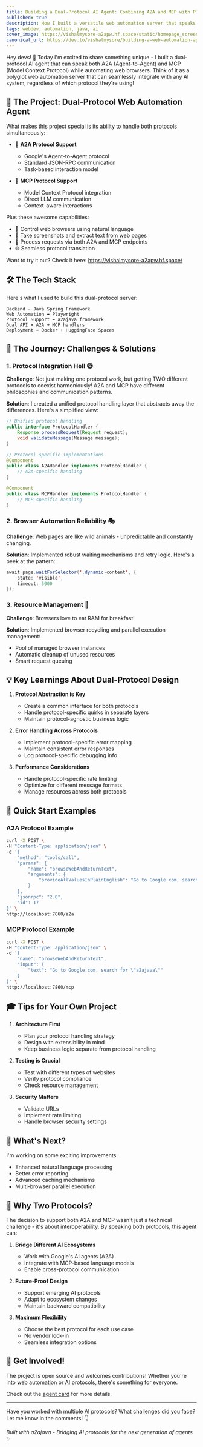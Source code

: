 ```yaml
---
title: Building a Dual-Protocol AI Agent: Combining A2A and MCP with Playwright
published: true
description: How I built a versatile web automation server that speaks both A2A and MCP protocols, powered by Playwright
tags: webdev, automation, java, ai
cover_image: https://vishalmysore-a2apw.hf.space/static/homepage_screenshot.png
canonical_url: https://dev.to/vishalmysore/building-a-web-automation-agent-with-playwright-and-ai-protocols
---
```


Hey devs! 👋 Today I'm excited to share something unique - I built a dual-protocol AI agent that can speak both A2A (Agent-to-Agent) and MCP (Model Context Protocol) while automating web browsers. Think of it as a polyglot web automation server that can seamlessly integrate with any AI system, regardless of which protocol they're using!

## 🎯 The Project: Dual-Protocol Web Automation Agent

What makes this project special is its ability to handle both protocols simultaneously:

- 🤝 **A2A Protocol Support**
  - Google's Agent-to-Agent protocol
  - Standard JSON-RPC communication
  - Task-based interaction model

- 🔄 **MCP Protocol Support**
  - Model Context Protocol integration
  - Direct LLM communication
  - Context-aware interactions

Plus these awesome capabilities:
- 🤖 Control web browsers using natural language
- 📸 Take screenshots and extract text from web pages
- 🔌 Process requests via both A2A and MCP endpoints
- 🌐 Seamless protocol translation

Want to try it out? Check it here: https://vishalmysore-a2apw.hf.space/

## 🛠️ The Tech Stack

Here's what I used to build this dual-protocol server:

```
Backend ➡️ Java Spring Framework
Web Automation ➡️ Playwright
Protocol Support ➡️ a2ajava framework
Dual API ➡️ A2A + MCP handlers
Deployment ➡️ Docker + HuggingFace Spaces
```

## 🎢 The Journey: Challenges & Solutions

### 1. Protocol Integration Hell 😅

**Challenge**: Not just making one protocol work, but getting TWO different protocols to coexist harmoniously! A2A and MCP have different philosophies and communication patterns.

**Solution**: I created a unified protocol handling layer that abstracts away the differences. Here's a simplified view:

```java
// Unified protocol handling
public interface ProtocolHandler {
    Response processRequest(Request request);
    void validateMessage(Message message);
}

// Protocol-specific implementations
@Component
public class A2AHandler implements ProtocolHandler {
    // A2A-specific handling
}

@Component
public class MCPHandler implements ProtocolHandler {
    // MCP-specific handling
}
```

### 2. Browser Automation Reliability 🎭

**Challenge**: Web pages are like wild animals - unpredictable and constantly changing.

**Solution**: Implemented robust waiting mechanisms and retry logic. Here's a peek at the pattern:

```java
await page.waitForSelector('.dynamic-content', {
    state: 'visible',
    timeout: 5000
});
```

### 3. Resource Management 🔄

**Challenge**: Browsers love to eat RAM for breakfast!

**Solution**: Implemented browser recycling and parallel execution management:
- Pool of managed browser instances
- Automatic cleanup of unused resources
- Smart request queuing

## 💡 Key Learnings About Dual-Protocol Design

1. **Protocol Abstraction is Key**
   - Create a common interface for both protocols
   - Handle protocol-specific quirks in separate layers
   - Maintain protocol-agnostic business logic

2. **Error Handling Across Protocols**
   - Implement protocol-specific error mapping
   - Maintain consistent error responses
   - Log protocol-specific debugging info

3. **Performance Considerations**
   - Handle protocol-specific rate limiting
   - Optimize for different message formats
   - Manage resources across both protocols

## 🚀 Quick Start Examples

### A2A Protocol Example
```bash
curl -X POST \
-H "Content-Type: application/json" \
-d '{
    "method": "tools/call",
    "params": {
        "name": "browseWebAndReturnText",
        "arguments": {
            "provideAllValuesInPlainEnglish": "Go to Google.com, search for \"a2ajava\""
        }
    },
    "jsonrpc": "2.0",
    "id": 17
}' \
http://localhost:7860/a2a
```

### MCP Protocol Example
```bash
curl -X POST \
-H "Content-Type: application/json" \
-d '{
    "name": "browseWebAndReturnText",
    "input": {
        "text": "Go to Google.com, search for \"a2ajava\""
    }
}' \
http://localhost:7860/mcp
```

## 🎓 Tips for Your Own Project

1. **Architecture First**
   - Plan your protocol handling strategy
   - Design with extensibility in mind
   - Keep business logic separate from protocol handling

2. **Testing is Crucial**
   - Test with different types of websites
   - Verify protocol compliance
   - Check resource management

3. **Security Matters**
   - Validate URLs
   - Implement rate limiting
   - Handle browser security settings

## 🔮 What's Next?

I'm working on some exciting improvements:
- Enhanced natural language processing
- Better error reporting
- Advanced caching mechanisms
- Multi-browser parallel execution

## 🤝 Why Two Protocols?

The decision to support both A2A and MCP wasn't just a technical challenge - it's about interoperability. By speaking both protocols, this agent can:

1. **Bridge Different AI Ecosystems**
   - Work with Google's AI agents (A2A)
   - Integrate with MCP-based language models
   - Enable cross-protocol communication

2. **Future-Proof Design**
   - Support emerging AI protocols
   - Adapt to ecosystem changes
   - Maintain backward compatibility

3. **Maximum Flexibility**
   - Choose the best protocol for each use case
   - No vendor lock-in
   - Seamless integration options

## 🤝 Get Involved!

The project is open source and welcomes contributions! Whether you're into web automation or AI protocols, there's something for everyone.

Check out the [agent card](https://vishalmysore-a2apw.hf.space/.well-known/agent.json) for more details.

---

Have you worked with multiple AI protocols? What challenges did you face? Let me know in the comments! 👇

*Built with a2ajava - Bridging AI protocols for the next generation of agents* ✨